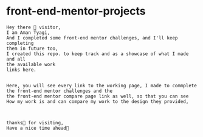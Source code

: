 # front-end-mentor-projects

	Hey there 👋 visitor,
	I am Aman Tyagi,
	And I completed some front-end mentor challenges, and I'll keep completing 
	them in future too,
	I created this repo. to keep track and as a showcase of what I made and all
	the available work
	links here.


	Here, you will see every link to the working page, I made to commplete 
	the front-end mentor challenges and the
	the front-end mentor compare page link as well, so that you can see
	How my work is and can compare my work to the design they provided,



	thanks🙏 for visiting,
	Have a nice time ahead🤗
